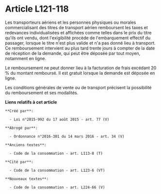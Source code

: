 # Article L121-118

Les transporteurs aériens et les personnes physiques ou morales commercialisant des titres de transport aérien remboursent
les taxes et redevances individualisées et affichées comme telles dans le prix du titre qu'ils ont vendu, dont l'exigibilité
procède de l'embarquement effectif du passager, lorsque le titre n'est plus valide et n'a pas donné lieu à transport. Ce
remboursement intervient au plus tard trente jours à compter de la date de réception de la demande, qui peut être déposée par
tout moyen, notamment en ligne. 

Le remboursement ne peut donner lieu à la facturation de frais excédant 20 % du montant remboursé. Il est gratuit lorsque la
demande est déposée en ligne. 

Les conditions générales de vente ou de transport précisent la possibilité du remboursement et ses modalités.

**Liens relatifs à cet article**

	**Créé par**:

	  - Loi n°2015-992 du 17 août 2015 - art. 77 (V)

	**Abrogé par**:

	  - Ordonnance n°2016-301 du 14 mars 2016 - art. 34 (V)

	**Anciens textes**:

	  - Code de la consommation - art. L113-8 (T)

	**Cité par**:

	  - Code de la consommation - art. L123-6 (VT)

	**Nouveaux textes**:

	  - Code de la consommation - art. L224-66 (V)
